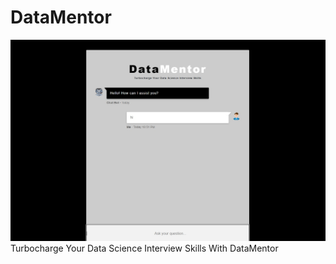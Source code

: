 # DataMentor
<img src="static/images/demoimage.jpg">
Turbocharge Your Data Science Interview Skills With DataMentor
